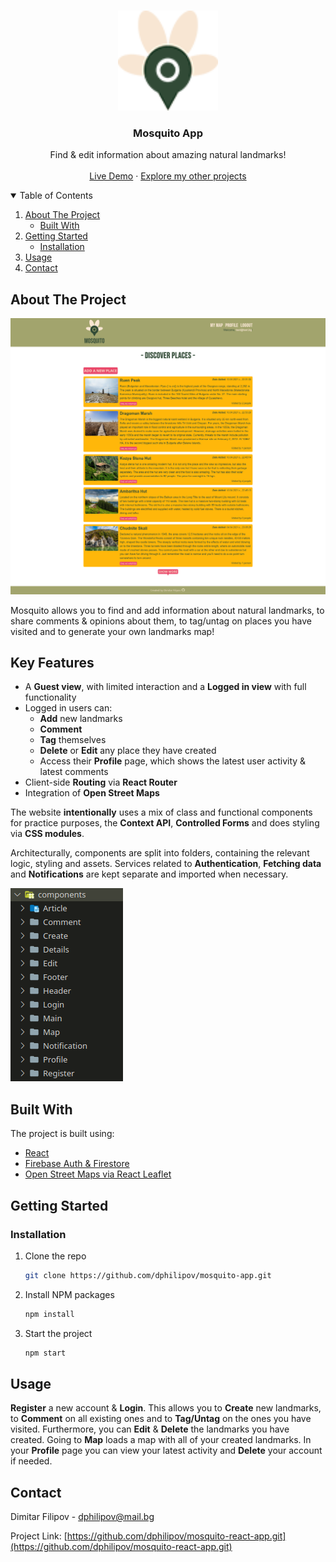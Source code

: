 <!-- PROJECT LOGO -->
<br />
<p align="center">
  <a href="https://github.com/dphilipov/mosquito-react-app.git">
    <img src="./src/components/Header/mosquito-logo.png" alt="Logo" width="160" height="160">
  </a>

  <h3 align="center">Mosquito App</h3>

  <p align="center">
    Find & edit information about amazing natural landmarks!
    <br />
    <br />
    <a href="https://www.mosquitoapp.net">Live Demo</a>
    ·
    <a href="https://github.com/dphilipov?tab=repositories">Explore my other projects</a>
  </p>
</p>



<!-- TABLE OF CONTENTS -->
<details open="open">
  <summary>Table of Contents</summary>
  <ol>
    <li>
      <a href="#about-the-project">About The Project</a>
      <ul>
        <li><a href="#built-with">Built With</a></li>
      </ul>
    </li>
    <li>
      <a href="#getting-started">Getting Started</a>
      <ul>
        <li><a href="#installation">Installation</a></li>
      </ul>
    </li>
    <li><a href="#usage">Usage</a></li>
    <li><a href="#contact">Contact</a></li>
  </ol>
</details>



<!-- ABOUT THE PROJECT -->
## About The Project

![App Screen Shot][app-screenshot]

Mosquito allows you to find and add information about natural landmarks, to share comments & opinions about them, to tag/untag on places you have visited and to generate your own landmarks map!

## Key Features

* A **Guest view**, with limited interaction and a **Logged in view** with full functionality
* Logged in users can: 
    * **Add** new landmarks
    * **Comment**
    * **Tag** themselves
    * **Delete** or **Edit** any place they have created 
    * Access their **Profile** page, which shows the latest user activity & latest comments
* Client-side **Routing** via **React Router**
* Integration of **Open Street Maps**

The website **intentionally** uses a mix of class and functional components for practice purposes, the **Context API**, **Controlled Forms** and does styling via **CSS modules**.

Architecturally, components are split into folders, containing the relevant logic, styling and assets. Services related to **Authentication**, **Fetching data** and **Notifications** are kept separate and imported when necessary.

![Structure Screen Shot][sctructure-screenshot]

## Built With

The project is built using:
* [React](https://reactjs.org/)
* [Firebase Auth & Firestore](https://firebase.google.com/)
* [Open Street Maps via React Leaflet](https://react-leaflet.js.org/)



<!-- GETTING STARTED -->
## Getting Started



### Installation

1. Clone the repo
   ```sh
   git clone https://github.com/dphilipov/mosquito-app.git
   ```
2. Install NPM packages
   ```sh
   npm install
   ```
3. Start the project
   ```sh
   npm start
   ```



<!-- USAGE EXAMPLES -->
## Usage

**Register** a new account & **Login**. This allows you to **Create** new landmarks, to **Comment** on all existing ones and to **Tag/Untag** on the ones you have visited. Furthermore, you can **Edit** & **Delete** the landmarks you have created. Going to **Map** loads a map with all of your created landmarks. In your **Profile** page you can view your latest activity and **Delete** your account if needed.


<!-- CONTACT -->
## Contact

Dimitar Filipov - dphilipov@mail.bg

Project Link: [https://github.com/dphilipov/mosquito-react-app.git](https://github.com/dphilipov/mosquito-react-app.git)









<!-- MARKDOWN LINKS & IMAGES -->
<!-- https://www.markdownguide.org/basic-syntax/#reference-style-links -->
[app-screenshot]: public/screenshot.png
[sctructure-screenshot]: public/structure.png
